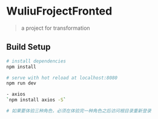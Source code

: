 # WuliuFrojectFronted

> a project for transformation

## Build Setup

``` bash
# install dependencies
npm install

# serve with hot reload at localhost:8080
npm run dev

- axios
`npm install axios -S`

# 如果要体验三种角色，必须在体验完一种角色之后访问根目录重新登录




